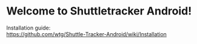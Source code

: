 # Welcome to Shuttletracker Android!  

Installation guide:  
https://github.com/wtg/Shuttle-Tracker-Android/wiki/Installation